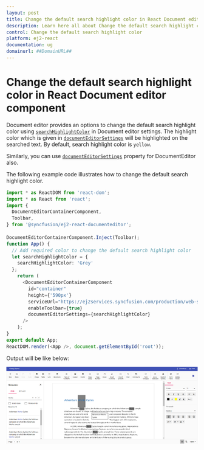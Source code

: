 ```yaml
---
layout: post
title: Change the default search highlight color in React Document editor component | Syncfusion
description: Learn here all about Change the default search highlight color in Syncfusion React Document editor component of Syncfusion Essential JS 2 and more.
control: Change the default search highlight color 
platform: ej2-react
documentation: ug
domainurl: ##DomainURL##
---
```


# Change the default search highlight color in React Document editor component

Document editor provides an options to change the default search highlight color using [`searchHighlightColor`](https://ej2.syncfusion.com/react/documentation/api/document-editor/documentEditorSettingsModel/#searchhighlightcolor) in Document editor settings. The highlight color which is given in [`documentEditorSettings`](https://ej2.syncfusion.com/react/documentation/api/document-editor-container/#documenteditorsettings) will be highlighted on the searched text. By default, search highlight color is `yellow`.

Similarly, you can use [`documentEditorSettings`](https://ej2.syncfusion.com/react/documentation/api/document-editor#documenteditorsettings) property for DocumentEditor also.

The following example code illustrates how to change the default search highlight color.

```ts
import * as ReactDOM from 'react-dom';
import * as React from 'react';
import {
  DocumentEditorContainerComponent,
  Toolbar,
} from '@syncfusion/ej2-react-documenteditor';

DocumentEditorContainerComponent.Inject(Toolbar);
function App() {
  // Add required color to change the default search highlight color
  let searchHighlightColor = {
    searchHighlightColor: 'Grey'
  };
    return (
      <DocumentEditorContainerComponent
        id="container"
        height={'590px'}
        serviceUrl="https://ej2services.syncfusion.com/production/web-services/api/documenteditor/"
        enableToolbar={true}
        documentEditorSettings={searchHighlightColor}
      />
    );
}
export default App;
ReactDOM.render(<App />, document.getElementById('root'));

```

Output will be like below:

![How to change the default search highlight color](../images/search-color.png)